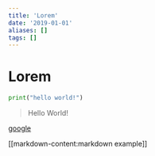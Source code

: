 ```yaml
---
title: 'Lorem'
date: '2019-01-01'
aliases: []
tags: []
---
```


# Lorem

```python
print("hello world!")
```

> Hello World!



[google](https://www.google.com)

[[markdown-content:markdown example]]